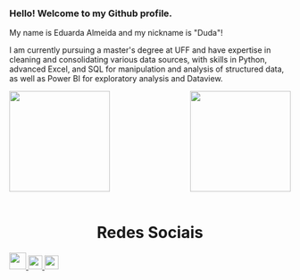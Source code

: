### Hello! Welcome to my Github profile.

My name is Eduarda Almeida and my nickname is "Duda"!

I am currently pursuing a master's degree at UFF and have expertise in cleaning and consolidating various data sources, with skills in Python, advanced Excel, and SQL for manipulation and analysis of structured data, as well as Power BI for exploratory analysis and Dataview.

<div>
  
  <img  height="180em" src="https://github-readme-stats.vercel.app/api?username=Allmeidaeduarda&show_icons=true&theme=dark-gatsby&include_all_commits=true&count_private=true"/>
  <img align="right" height="180em" src="https://github-readme-stats.vercel.app/api/top-langs/?username=Allmeidaeduarda&layout=compact&langs_count=16&theme=dark-gatsby"/>
</div>
<br>


  <h1 align="center">Redes Sociais</h1>
    <a href = "mailto: eduardaallmeida@hotmail.com">
      <img width="30" src="gmail.svg">
    </a>
    <a href = "https://https://www.linkedin.com/in/eduarda-carvalho-de-almeida/">
      <img width="25" src="linkedin.svg">
    </a>
    <a href = "https://www.instagram.com/devparadev/">
      <img width="25" src="instagram.png">
    </a>
</div>



          
           
          
